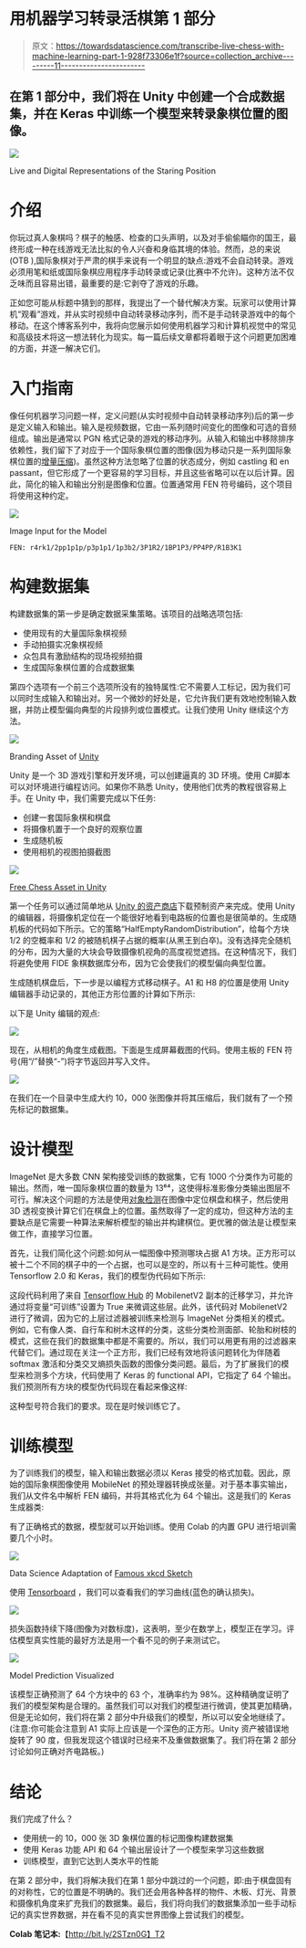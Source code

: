 # 用机器学习转录活棋第 1 部分

> 原文：<https://towardsdatascience.com/transcribe-live-chess-with-machine-learning-part-1-928f73306e1f?source=collection_archive---------11----------------------->

## 在第 1 部分中，我们将在 Unity 中创建一个合成数据集，并在 Keras 中训练一个模型来转录象棋位置的图像。

![](img/00681738faec9c8b5a4184a1b25277da.png)

Live and Digital Representations of the Staring Position

# 介绍

你玩过真人象棋吗？棋子的触感、检查的口头声明，以及对手偷偷瞄你的国王，最终形成一种在线游戏无法比拟的令人兴奋和身临其境的体验。然而，总的来说(OTB ),国际象棋对于严肃的棋手来说有一个明显的缺点:游戏不会自动转录。游戏必须用笔和纸或国际象棋应用程序手动转录或记录(比赛中不允许)。这种方法不仅乏味而且容易出错，最重要的是:它剥夺了游戏的乐趣。

正如您可能从标题中猜到的那样，我提出了一个替代解决方案。玩家可以使用计算机“观看”游戏，并从实时视频中自动转录移动序列，而不是手动转录游戏中的每个移动。在这个博客系列中，我将向您展示如何使用机器学习和计算机视觉中的常见和高级技术将这一想法转化为现实。每一篇后续文章都将着眼于这个问题更加困难的方面，并逐一解决它们。

# 入门指南

像任何机器学习问题一样，定义问题(从实时视频中自动转录移动序列)后的第一步是定义输入和输出。输入是视频数据，它由一系列随时间变化的图像和可选的音频组成。输出是通常以 PGN 格式记录的游戏的移动序列。从输入和输出中移除排序依赖性，我们留下了对应于一个国际象棋位置的图像(因为移动只是一系列国际象棋位置的[增量压缩](https://en.wikipedia.org/wiki/Delta_encoding))。虽然这种方法忽略了位置的状态成分，例如 castling 和 en passant，但它形成了一个更容易的学习目标，并且这些省略可以在以后计算。因此，简化的输入和输出分别是图像和位置。位置通常用 FEN 符号编码，这个项目将使用这种约定。

![](img/b1dbf04829d6f44f522442f19fc48697.png)

Image Input for the Model

```
FEN: r4rk1/2pp1p1p/p3p1p1/1p3b2/3P1R2/1BP1P3/PP4PP/R1B3K1
```

# 构建数据集

构建数据集的第一步是确定数据采集策略。该项目的战略选项包括:

*   使用现有的大量国际象棋视频
*   手动拍摄实况象棋视频
*   众包具有激励结构的现场视频拍摄
*   生成国际象棋位置的合成数据集

第四个选项有一个前三个选项所没有的独特属性:它不需要人工标记，因为我们可以同时生成输入和输出对。另一个微妙的好处是，它允许我们更有效地控制输入数据，并防止模型偏向典型的片段排列或位置模式。让我们使用 Unity 继续这个方法。

![](img/51392862e9a0410966f780321bbc626d.png)

Branding Asset of [Unity](http://unity.com)

Unity 是一个 3D 游戏引擎和开发环境，可以创建逼真的 3D 环境。使用 C#脚本可以对环境进行编程访问。如果你不熟悉 Unity，使用他们优秀的教程很容易上手。在 Unity 中，我们需要完成以下任务:

*   创建一套国际象棋和棋盘
*   将摄像机置于一个良好的观察位置
*   生成随机板
*   使用相机的视图拍摄截图

![](img/b358c2eef442144208df45a6051ae0f5.png)

[Free Chess Asset in Unity](https://assetstore.unity.com/packages/3d/props/low-poly-chess-set-104629)

第一个任务可以通过简单地从 [Unity 的资产商店](https://assetstore.unity.com/)下载预制资产来完成。使用 Unity 的编辑器，将摄像机定位在一个能很好地看到电路板的位置也是很简单的。生成随机板的代码如下所示。它的策略“HalfEmptyRandomDistribution”，给每个方块 1/2 的空概率和 1/2 的被随机棋子占据的概率(从黑王到白卒)。没有选择完全随机的分布，因为大量的大块会导致摄像机视角的高度视觉遮挡。在这种情况下，我们将避免使用 FIDE 象棋数据库分布，因为它会使我们的模型偏向典型位置。

生成随机棋盘后，下一步是以编程方式移动棋子。A1 和 H8 的位置是使用 Unity 编辑器手动记录的，其他正方形位置的计算如下所示:

以下是 Unity 编辑的观点:

![](img/13b52e0066a01c15d173a072bec5eff4.png)

现在，从相机的角度生成截图。下面是生成屏幕截图的代码。使用主板的 FEN 符号(用“/”替换“-”)将字节返回并写入文件。

![](img/9fd6631b163d5c1a9cc9e53503695ccf.png)

在我们在一个目录中生成大约 10，000 张图像并将其压缩后，我们就有了一个预先标记的数据集。

# 设计模型

ImageNet 是大多数 CNN 架构接受训练的数据集，它有 1000 个分类作为可能的输出。然而，唯一国际象棋位置的数量为 13⁶⁴，这使得标准影像分类输出图层不可行。解决这个问题的方法是使用[对象检测](https://en.wikipedia.org/wiki/Object_detection)在图像中定位棋盘和棋子，然后使用 3D 透视变换计算它们在棋盘上的位置。虽然取得了一定的成功，但这种方法的主要缺点是它需要一种算法来解析模型的输出并构建棋位。更优雅的做法是让模型来做工作，直接学习位置。

首先，让我们简化这个问题:如何从一幅图像中预测哪块占据 A1 方块。正方形可以被十二个不同的棋子中的一个占据，也可以是空的，所以有十三种可能性。使用 Tensorflow 2.0 和 Keras，我们的模型伪代码如下所示:

这段代码利用了来自 [Tensorflow Hub](https://tfhub.dev/) 的 MobilenetV2 副本的迁移学习，并允许通过将变量“可训练”设置为 True 来微调这些层。此外，该代码对 MobilenetV2 进行了微调，因为它的上层过滤器被训练来检测与 ImageNet 分类相关的模式。例如，它有像人类、自行车和树木这样的分类，这些分类检测面部、轮胎和树枝的模式，这些在我们的数据集中都是不需要的。所以，我们可以用更有用的过滤器来代替它们。通过现在关注一个正方形，我们已经有效地将该问题转化为伴随着 softmax 激活和分类交叉熵损失函数的图像分类问题。最后，为了扩展我们的模型来检测多个方块，代码使用了 Keras 的 functional API，它指定了 64 个输出。我们预测所有方块的模型伪代码现在看起来像这样:

这种型号符合我们的要求。现在是时候训练它了。

# 训练模型

为了训练我们的模型，输入和输出数据必须以 Keras 接受的格式加载。因此，原始的国际象棋图像使用 MobileNet 的预处理器转换成张量。对于基本事实输出，我们从文件名中解析 FEN 编码，并将其格式化为 64 个输出。这是我们的 Keras 生成器类:

有了正确格式的数据，模型就可以开始训练。使用 Colab 的内置 GPU 进行培训需要几个小时。

![](img/d6cebe4214988fae81fbcf08725b4f76.png)

Data Science Adaptation of [Famous xkcd Sketch](https://xkcd.com/303/)

使用 [Tensorboard](https://www.tensorflow.org/tensorboard) ，我们可以查看我们的学习曲线(蓝色的确认损失)。

![](img/e8f7aa3f1492997e7ffe07c0bdaac1e9.png)

损失函数持续下降(图像为对数标度)，这表明，至少在数学上，模型正在学习。评估模型真实性能的最好方法是用一个看不见的例子来测试它。

![](img/6dc996a9978f7c1c2b7b6eaae4d8a1b2.png)

Model Prediction Visualized

该模型正确预测了 64 个方块中的 63 个，准确率约为 98%。这种精确度证明了我们的模型架构是合理的。虽然我们可以对我们的模型进行微调，使其更加精确，但是无论如何，我们将在第 2 部分中升级我们的模型，所以可以安全地继续了。(注意:你可能会注意到 A1 实际上应该是一个深色的正方形。Unity 资产被错误地旋转了 90 度，但我发现这个错误时已经来不及重做数据集了。我们将在第 2 部分讨论如何正确对齐电路板。)

# 结论

我们完成了什么？

*   使用统一的 10，000 张 3D 象棋位置的标记图像构建数据集
*   使用 Keras 功能 API 和 64 个输出层设计了一个模型来学习这些数据
*   训练模型，直到它达到人类水平的性能

在第 2 部分中，我们将解决我们在第 1 部分中跳过的一个问题，即:由于棋盘固有的对称性，它的位置是不明确的。我们还会用各种各样的物件、木板、灯光、背景和摄像机角度来扩充我们的数据集。最后，我们将向我们的数据集添加一些手动标记的真实世界数据，并在看不见的真实世界图像上尝试我们的模型。

**Colab 笔记本:**【http://bit.ly/2STzn0G】T2